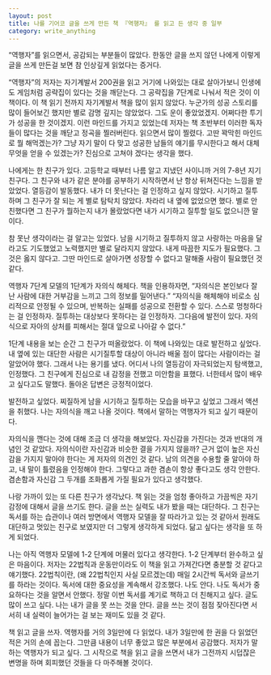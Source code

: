 ```yaml
---
layout: post
title: 나를 기어코 글을 쓰게 만든 책 『역행자』 를 읽고 든 생각 중 일부
category: write_anything
---
```


“역행자”를 읽으면서, 공감되는 부분들이 많았다. 한동안 글을 쓰지 않던 나에게 이렇게 글을 쓰게 만든걸 보면 참 인상깊게 읽었다는 증거다.

“역행자”의 저자는 자기계발서 200권을 읽고 거기에 나와있는 대로 살아가보니 인생에도 게임처럼 공략집이 있다는 것을 깨닫는다. 그 공략집을 7단계로 나눠서 적은 것이 이 책이다. 이 책 읽기 전까지 자기계발서 책을 많이 읽지 않았다. 누군가의 성공 스토리를 많이 들어보긴 했지만 별로 감명 깊지는 않았었다. 그도 운이 좋았었겠지. 어쩌다한 투기가 성공을 한 것이겠지. 이런 마인드를 가지고 있었는데 저자는 책 초반부터 이러한 독자들이 많다는 것을 깨닫고 정곡을 찔러버린다. 읽으면서 많이 찔렸다. 고딴 꽉막힌 마인드로 뭘 해먹겠는가? 그냥 자기 말이 다 맞고 성공한 남들의 얘기를 무시한다고 해서 대체 무엇을 얻을 수 있겠는가? 진심으로 고쳐야 겠다는 생각을 했다.

나에게는 한 친구가 있다. 고등학교 때부터 나름 알고 지냈던 사이니까 거의 7-8년 지기 친구다. 그 친구와 내가 같은 분야를 공부하기 시작하면서 난 항상 뒤쳐진다는 느낌을 받았었다. 열등감이 발동했다. 내가 더 못난다는 걸 인정하고 싶지 않았다. 시기하고 질투하며 그 친구가 잘 되는 게 별로 탐탁치 않았다. 차라리 내 옆에 없었으면 했다. 별로 안 친했다면 그 친구가 뭘하는지 내가 몰랐었다면 내가 시기하고 질투할 일도 없으니깐 말이다.

참 못난 생각이라는 걸 알고는 있었다. 남을 시기하고 질투하지 않고 사랑하는 마음을 달라고도 기도했었고 노력했지만 별로 달라지지 않았다. 내게 따끔한 지도가 필요했다. 그것은 옳지 않다고. 그딴 마인드로 살아가면 성장할 수 없다고 말해줄 사람이 필요했던 것 같다.

역행자 7단계 모델의 1단계가 자의식 해체다. 책을 인용하자면, “자의식은 본인보다 잘난 사람에 대한 거부감을 느끼고 그의 정보를 밀어낸다.” “자의식을 해체해야 비로소 심리적으로 안정될 수 있으며, 반복하는 실패를 성공으로 전환할 수 있다. 스스로 멍청하다는 걸 인정하자. 질투하는 대상보다 못하다는 걸 인정하자. 그다음에 발전이 있다. 자의식으로 자아의 상처를 피해서는 절대 앞으로 나아갈 수 없다.”

1단계 내용을 보는 순간 그 친구가 떠올랐었다. 이 책에 나와있는 대로 발전하고 싶었다. 내 옆에 있는 대단한 사람은 시기질투할 대상이 아니라 배울 점이 많다는 사람이라는 걸 알았어야 했다. 그래서 나는 용기를 냈다. 어디서 나의 열등감이 자극되었는지 탐색했고, 인정했다. 그 친구에게 진심으로 내 감정을 전했고 미안함을 표했다. 너한테서 많이 배우고 싶다고도 말했다. 돌아온 답변은 긍정적이었다.

발전하고 싶었다. 찌질하게 남을 시기하고 질투하는 모습을 바꾸고 싶었고 그래서 액션을 취했다. 나는 자의식을 깨고 나올 것이다. 책에서 말하는 역행자가 되고 싶기 때문이다.

자의식을 깬다는 것에 대해 조금 더 생각을 해보았다. 자신감을 가진다는 것과 반대의 개념인 것 같았다. 자의식이란 자신감과 비슷한 결을 가지지 않을까? 근거 없이 높은 자신감을 가지지 말아야 한다는 게 저자의 의견인 것 같다. 남의 의견을 수용할 줄 알아야 하고, 내 말이 틀렸음을 인정해야 한다. 그렇다고 과한 겸손이 항상 좋다고도 생각 안한다. 겸손함과 자신감 그 두개를 조화롭게 가질 필요가 있다고 생각했다.

나랑 가까이 있는 또 다른 친구가 생각났다. 책 읽는 것을 엄청 좋아하고 가끔씩은 자기 감정에 대해서 글을 쓰기도 한다. 글을 쓰는 실력도 내가 봤을 때는 대단하다. 그 친구는 독서를 하는 습관이나 여러 방면에서 역행자 모델을 잘 따라가고 있는 것 같아서 원래도 대단하고 멋있는 친구로 보였지만 더 그렇게 생각하게 되었다. 닮고 싶다는 생각을 또 하게 되었다.

나는 아직 역행자 모델에 1-2 단계에 머물러 있다고 생각한다. 1-2 단계부터 완수하고 싶은 마음이다. 저자는 22법칙과 운동만이라도 이 책을 읽고 가져간다면 충분할 것 같다고 얘기했다. 22법칙이란, (왜 22법칙인지 사실 모르겠는데) 매일 2시간씩 독서와 글쓰기를 하라는 것이다. 독서에 대한 중요성을 계속해서 강조했다. 나도 안다. 나도 독서가 중요하다는 것을 알면서 안했다. 정말 이번 독서를 계기로 책하고 더 친해지고 싶다. 글도 많이 쓰고 싶다. 나는 내가 글을 못 쓰는 것을 안다. 글을 쓰는 것이 점점 잦아진다면 서서히 내 실력이 늘어가는 걸 보는 재미도 있을 것 같다.

책 읽고 글을 쓰자. 역행자를 거의 3일만에 다 읽었다. 내가 3일만에 한 권을 다 읽었던 적은 거의 손에 꼽는다. 그만큼 내용이 너무 좋았고 많은 부분에서 공감했다. 저자가 말하는 역행자가 되고 싶다. 그 시작으로 책을 읽고 글을 쓰면서 내가 그전까지 시덥잖은 변명을 하며 회피했던 것들을 다 마주해볼 것이다.
